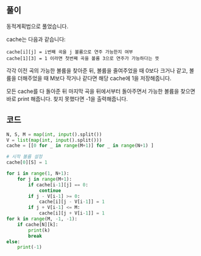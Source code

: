 ## 풀이

동적계획법으로 풀었습니다.

cache는 다음과 같습니다:

```
cache[i][j] = i번째 곡을 j 볼륨으로 연주 가능한지 여부
cache[1][3] = 1 이라면 첫번째 곡을 볼륨 3으로 연주가 가능하다는 뜻
```

각각 이전 곡의 가능한 볼륨을 찾아준 뒤, 볼륨을 줄여주었을 때 0보다 크거나 같고, 볼륨을 더해주었을 때 M보다 작거나 같다면 해당 cache에 1을 저장해줍니다.  

모든 cache를 다 돌아준 뒤 마지막 곡을 뒤에서부터 돌아주면서 가능한 볼륨을 찾으면 바로 print 해줍니다. 찾지 못했다면 -1을 출력해줍니다.  

## 코드

```python
N, S, M = map(int, input().split())
V = list(map(int, input().split()))
cache = [[0 for _ in range(M+1)] for _ in range(N+1) ]

# 시작 볼륨 설정
cache[0][S] = 1

for i in range(1, N+1):
    for j in range(M+1):
        if cache[i-1][j] == 0:
            continue
        if j - V[i-1] >= 0:
            cache[i][j - V[i-1]] = 1
        if j + V[i-1] <= M:
            cache[i][j + V[i-1]] = 1
for k in range(M, -1, -1):
    if cache[N][k]:
        print(k)
        break
else:
    print(-1)
```

